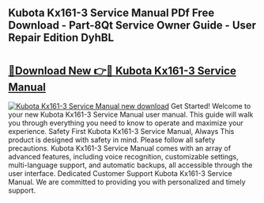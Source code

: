 ## Kubota Kx161-3 Service Manual PDf Free Download - Part-8Qt Service Owner Guide - User Repair Edition DyhBL

# <h2><a href="http://bc87243.oget.top/?id=Kubota+Kx161-3+Service+Manual">🔗Download New 👉🔴 Kubota Kx161-3 Service Manual</a></h2>

[![Kubota Kx161-3 Service Manual new download](https://i.imgur.com/5g1atiW.png)](http://bc87243.oget.top/?id=Kubota+Kx161-3+Service+Manual)
Get Started! Welcome to your new Kubota Kx161-3 Service Manual user manual. This guide will walk you through everything you need to know to operate and maximize your experience. Safety First Kubota Kx161-3 Service Manual, Always This product is designed with safety in mind. Please follow all safety precautions. Kubota Kx161-3 Service Manual comes with an array of advanced features, including voice recognition, customizable settings, multi-language support, and automatic backups, all accessible through the user interface. Dedicated Customer Support Kubota Kx161-3 Service Manual. We are committed to providing you with personalized and timely support.
